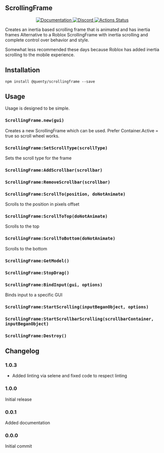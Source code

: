 ## ScrollingFrame
<div align="center">
  <a href="http://quenty.github.io/api/">
    <img src="https://img.shields.io/badge/docs-website-green.svg" alt="Documentation" />
  </a>
  <a href="https://discord.gg/mhtGUS8">
    <img src="https://img.shields.io/badge/discord-nevermore-blue.svg" alt="Discord" />
  </a>
  <a href="https://github.com/Quenty/NevermoreEngine/actions">
    <img src="https://github.com/Quenty/NevermoreEngine/workflows/lint/badge.svg" alt="Actions Status" />
  </a>
</div>

Creates an inertia based scrolling frame that is animated and has inertia frames Alternative to a Roblox ScrollingFrame with inertia scrolling and complete control over behavior and style.

Somewhat less recommended these days because Roblox has added inertia scrolling to the mobile experience.

## Installation
```
npm install @quenty/scrollingframe --save
```

## Usage
Usage is designed to be simple.

### `ScrollingFrame.new(gui)`
Creates a new ScrollingFrame which can be used. Prefer Container.Active = true so scroll wheel works.

### `ScrollingFrame:SetScrollType(scrollType)`
Sets the scroll type for the frame

### `ScrollingFrame:AddScrollbar(scrollbar)`

### `ScrollingFrame:RemoveScrollbar(scrollbar)`

### `ScrollingFrame:ScrollTo(position, doNotAnimate)`
Scrolls to the position in pixels offset

### `ScrollingFrame:ScrollToTop(doNotAnimate)`
Scrolls to the top

### `ScrollingFrame:ScrollToBottom(doNotAnimate)`
Scrolls to the bottom

### `ScrollingFrame:GetModel()`

### `ScrollingFrame:StopDrag()`

### `ScrollingFrame:BindInput(gui, options)`
Binds input to a specific GUI

### `ScrollingFrame:StartScrolling(inputBeganObject, options)`

### `ScrollingFrame:StartScrollbarScrolling(scrollbarContainer, inputBeganObject)`

### `ScrollingFrame:Destroy()`


## Changelog

### 1.0.3
- Added linting via selene and fixed code to respect linting

### 1.0.0
Initial release

### 0.0.1
Added documentation

### 0.0.0
Initial commit